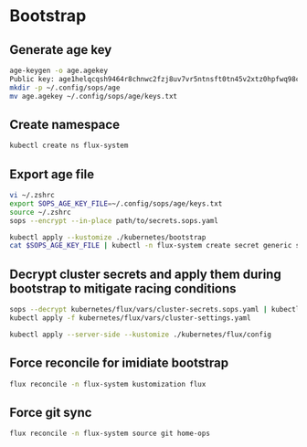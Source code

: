 # Bootstrap

## Generate age key
```bash
age-keygen -o age.agekey
Public key: age1helqcqsh9464r8chnwc2fzj8uv7vr5ntnsft0tn45v2xtz0hpfwq98cmsg
mkdir -p ~/.config/sops/age
mv age.agekey ~/.config/sops/age/keys.txt
```

## Create namespace
```bash
kubectl create ns flux-system
```

## Export age file
```bash
vi ~/.zshrc
export SOPS_AGE_KEY_FILE=~/.config/sops/age/keys.txt
source ~/.zshrc
sops --encrypt --in-place path/to/secrets.sops.yaml
```

```bash
kubectl apply --kustomize ./kubernetes/bootstrap
cat $SOPS_AGE_KEY_FILE | kubectl -n flux-system create secret generic sops-age --from-file=age.agekey=/dev/stdin
```

## Decrypt cluster secrets and apply them during bootstrap to mitigate racing conditions
```bash
sops --decrypt kubernetes/flux/vars/cluster-secrets.sops.yaml | kubectl apply -f -
kubectl apply -f kubernetes/flux/vars/cluster-settings.yaml
```

```bash
kubectl apply --server-side --kustomize ./kubernetes/flux/config
```

## Force reconcile for imidiate bootstrap
```bash
flux reconcile -n flux-system kustomization flux
```

## Force git sync 
```bash
flux reconcile -n flux-system source git home-ops
```
